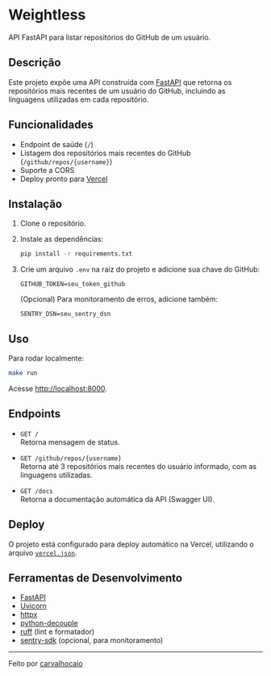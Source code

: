 # Weightless

API FastAPI para listar repositórios do GitHub de um usuário.

## Descrição

Este projeto expõe uma API construída com [FastAPI](https://fastapi.tiangolo.com/) que retorna
os repositórios mais recentes de um usuário do GitHub, incluindo as linguagens utilizadas em
cada repositório.

## Funcionalidades

- Endpoint de saúde (`/`)
- Listagem dos repositórios mais recentes do GitHub (`/github/repos/{username}`)
- Suporte a CORS
- Deploy pronto para [Vercel](https://vercel.com/)

## Instalação

1. Clone o repositório.
2. Instale as dependências:

   ```sh
   pip install -r requirements.txt
   ```

3. Crie um arquivo `.env` na raiz do projeto e adicione sua chave do GitHub:

   ```
   GITHUB_TOKEN=seu_token_github
   ```

   (Opcional) Para monitoramento de erros, adicione também:
   ```
   SENTRY_DSN=seu_sentry_dsn
   ```

## Uso

Para rodar localmente:

```sh
make run
```

Acesse [http://localhost:8000](http://localhost:8000).

## Endpoints

- `GET /`  
  Retorna mensagem de status.

- `GET /github/repos/{username}`  
  Retorna até 3 repositórios mais recentes do usuário informado, com as linguagens utilizadas.

- `GET /docs`  
  Retorna a documentação automática da API (Swagger UI).

## Deploy

O projeto está configurado para deploy automático na Vercel, utilizando o arquivo [`vercel.json`](vercel.json).

## Ferramentas de Desenvolvimento

- [FastAPI](https://fastapi.tiangolo.com/)
- [Uvicorn](https://www.uvicorn.org/)
- [httpx](https://www.python-httpx.org/)
- [python-decouple](https://github.com/henriquebastos/python-decouple)
- [ruff](https://github.com/astral-sh/ruff) (lint e formatador)
- [sentry-sdk](https://github.com/getsentry/sentry-python) (opcional, para monitoramento)

---

Feito por [carvalhocaio](https://github.com/carvalhocaio)
